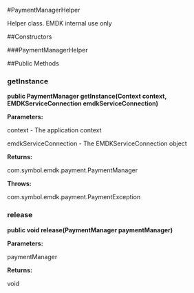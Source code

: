 #PaymentManagerHelper

Helper class. EMDK internal use only

##Constructors

###PaymentManagerHelper



##Public Methods

### getInstance

**public PaymentManager getInstance(Context context, EMDKServiceConnection emdkServiceConnection)**



**Parameters:**

context - The application context

emdkServiceConnection - The EMDKServiceConnection object

**Returns:**

com.symbol.emdk.payment.PaymentManager

**Throws:**

com.symbol.emdk.payment.PaymentException



### release

**public void release(PaymentManager paymentManager)**



**Parameters:**

paymentManager

**Returns:**

void

